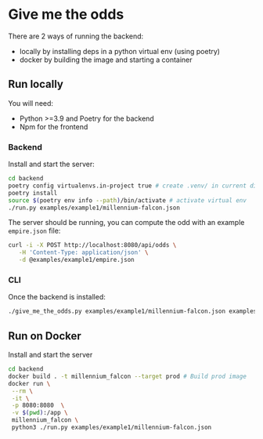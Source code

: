 # Give me the odds

There are 2 ways of running the backend:

- locally by installing deps in a python virtual env (using poetry)
- docker by building the image and starting a container

## Run locally

You will need:

- Python >=3.9 and Poetry for the backend
- Npm for the frontend

### Backend

Install and start the server:

```sh
cd backend
poetry config virtualenvs.in-project true # create .venv/ in current dir
poetry install
source $(poetry env info --path)/bin/activate # activate virtual env
./run.py examples/example1/millennium-falcon.json
```

The server should be running, you can compute the odd with an example `empire.json` file:

```sh
curl -i -X POST http://localhost:8080/api/odds \
   -H 'Content-Type: application/json' \
   -d @examples/example1/empire.json
```

### CLI

Once the backend is installed:

```sh
./give_me_the_odds.py examples/example1/millennium-falcon.json examples/example1/empire.json
```

## Run on Docker

Install and start the server

```sh
cd backend
docker build . -t millennium_falcon --target prod # Build prod image
docker run \
 --rm \
 -it \
 -p 8080:8080  \
 -v $(pwd):/app \
 millennium_falcon \
 python3 ./run.py examples/example1/millennium-falcon.json
```
